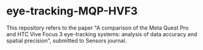 # eye-tracking-MQP-HVF3
This repository refers to the paper "A comparison of the Meta Quest Pro and HTC Vive Focus 3 eye-tracking systems: analysis of data accuracy and spatial precision", submitted to Sensors journal.
